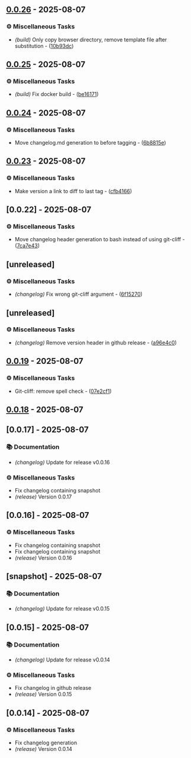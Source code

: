 ## [0.0.26](https://github.com/porturl/porturl-frontend/compare/v0.0.25...v0.0.26) - 2025-08-07


### ⚙️ Miscellaneous Tasks

- *(build)* Only copy browser directory, remove template file after substitution - ([10b93dc](https://github.com/porturl/porturl-frontend/commit/10b93dc37216606cb47c9f0f852b75ab7678d7e6))





## [0.0.25](https://github.com/porturl/porturl-frontend/compare/v0.0.24...v0.0.25) - 2025-08-07


### ⚙️ Miscellaneous Tasks

- *(build)* Fix docker build - ([be16171](https://github.com/porturl/porturl-frontend/commit/be16171c7f7d575a25baf7df1d32ba24d0cfcfb0))





## [0.0.24](https://github.com/porturl/porturl-frontend/compare/v0.0.23...v0.0.24) - 2025-08-07


### ⚙️ Miscellaneous Tasks

- Move changelog.md generation to before tagging - ([6b8815e](https://github.com/porturl/porturl-frontend/commit/6b8815e0c8e9dacda1c329b68a37991350cc8c4c))





## [0.0.23](https://github.com/porturl/porturl-frontend/compare/v0.0.22...v0.0.23) - 2025-08-07



### ⚙️ Miscellaneous Tasks

- Make version a link to diff to last tag - ([cfb4166](https://github.com/porturl/porturl-frontend/commit/cfb4166f2d4ff5086f8e0720e44f6d197509f9c6))




## [0.0.22] - 2025-08-07



### ⚙️ Miscellaneous Tasks

- Move changelog header generation to bash instead of using git-cliff - ([7ca7e43](https://github.com/porturl/porturl-frontend/commit/7ca7e43620e2eb9a73594742c7269dac5cde16b8))




## [unreleased]


### ⚙️ Miscellaneous Tasks

- *(changelog)* Fix wrong git-cliff argument - ([6f15270](https://github.com/porturl/porturl-frontend/commit/6f15270601dd311857bd0417ac56896e33d13981))


## [unreleased]


### ⚙️ Miscellaneous Tasks

- *(changelog)* Remove version header in github release - ([a96e4c0](https://github.com/porturl/porturl-frontend/commit/a96e4c0daec76cb8314865eb0e92469b0229e7a2))



## [0.0.19](https://github.com/porturl/porturl-frontend/compare/v0.0.18..v0.0.19) - 2025-08-07

### ⚙️ Miscellaneous Tasks

- Git-cliff: remove spell check - ([07e2cf1](https://github.com/porturl/porturl-frontend/commit/07e2cf1927294e7bfef55923998d44ebac6dc3fe))



## [0.0.18](https://github.com/porturl/porturl-frontend/compare/v0.0.17..v0.0.18) - 2025-08-07


## [0.0.17] - 2025-08-07

### 📚 Documentation

- *(changelog)* Update for release v0.0.16

### ⚙️ Miscellaneous Tasks

- Fix changelog containing snapshot
- *(release)* Version 0.0.17
## [0.0.16] - 2025-08-07

### ⚙️ Miscellaneous Tasks

- Fix changelog containing snapshot
- Fix changelog containing snapshot
- *(release)* Version 0.0.16
## [snapshot] - 2025-08-07

### 📚 Documentation

- *(changelog)* Update for release v0.0.15
## [0.0.15] - 2025-08-07

### 📚 Documentation

- *(changelog)* Update for release v0.0.14

### ⚙️ Miscellaneous Tasks

- Fix changelog in github release
- *(release)* Version 0.0.15

## [0.0.14] - 2025-08-07

### ⚙️ Miscellaneous Tasks

- Fix changelog generation
- *(release)* Version 0.0.14


